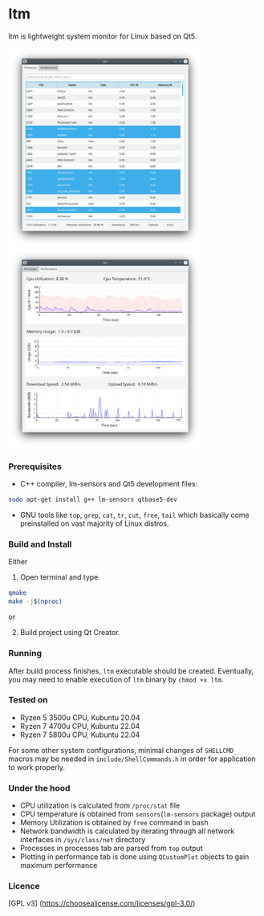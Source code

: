 # ltm

ltm is lightweight system monitor for Linux based on Qt5.

<img src="processes.png" width="386"> <img src="performance.png" width="386">

### Prerequisites

- C++ compiler, lm-sensors and Qt5 development files:
```bash
sudo apt-get install g++ lm-sensors qtbase5-dev
```

- GNU tools like `top`, `grep`, `cat`, `tr`, `cut`, `free`, `tail` which basically come
preinstalled on vast majority of Linux distros.

### Build and Install
Either

1) Open terminal and type 
```bash
qmake
make -j$(nproc)
```
or

2) Build project using Qt Creator.

### Running

After build process finishes, `ltm` executable should be created.
Eventually, you may need to enable execution of `ltm` binary by `chmod +x ltm`.

### Tested on

* Ryzen 5 3500u CPU, Kubuntu 20.04 
* Ryzen 7 4700u CPU, Kubuntu 22.04
* Ryzen 7 5800u CPU, Kubuntu 22.04

For some other system configurations, minimal changes of `SHELLCMD_` macros may be needed in `include/ShellCommands.h` in order for application to work properly.

### Under the hood

- CPU utilization is calculated from `/proc/stat` file
- CPU temperature is obtained from `sensors`(`lm-sensors` package) output
- Memory Utilization is obtained by `free` command in bash
- Network bandwidth is calculated by iterating through all network interfaces in
`/sys/class/net` directory
- Processes in processes tab are parsed from `top` output
- Plotting in performance tab is done using `QCustomPlot` objects to gain maximum performance

### Licence

[GPL v3] (https://choosealicense.com/licenses/gpl-3.0/)
